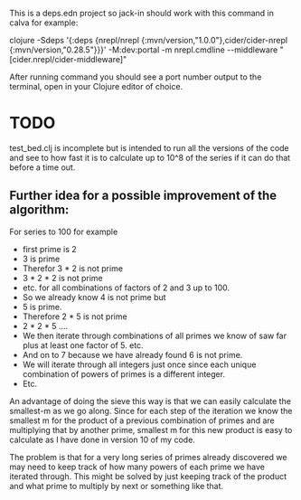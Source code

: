 This is a deps.edn project so jack-in should work with this command in calva for example:

clojure -Sdeps '{:deps {nrepl/nrepl {:mvn/version,"1.0.0"},cider/cider-nrepl {:mvn/version,"0.28.5"}}}' -M:dev:portal -m nrepl.cmdline --middleware "[cider.nrepl/cider-middleware]"

After running command you should see a port number output to the terminal, open in your Clojure editor of choice.

# TODO

test_bed.clj is incomplete but is intended to run all the versions of the code and see to how fast it is to calculate up to 10^8 of the series if it can do that before a time out.

## Further idea for a possible improvement of the algorithm:

For series to 100 for example

- first prime is 2
- 3 is prime
- Therefor 3 * 2 is not prime
- 3 * 2 * 2 is not prime
- etc. for all combinations of factors of 2 and 3 up to 100.
- So we already know 4 is not prime but
- 5 is prime. 
- Therefore 2 * 5 is not prime
- 2 * 2 * 5 ....
- We then iterate through combinations of all primes we know of saw far plus at least one factor of 5. etc.
- And on to 7 because we have already found 6 is not prime.
- We will iterate through all integers just once since each unique combination of powers of primes is a different integer.
- Etc.

An advantage of doing the sieve this way is that we can easily calculate the smallest-m as we go along. Since for each step of the iteration we know the smallest m for the product of a previous combination of primes and are multiplying that by another prime, smallest m for this new product is easy to calculate as I have done in version 10 of my code.

The problem is that for a very long series of primes already discovered we may need to keep track of how many powers of each prime we have iterated through. This might be solved by just keeping track of the product and what prime to multiply by next or something like that.